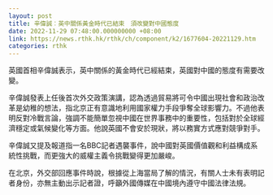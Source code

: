 ```yaml
---
layout: post
title: 辛偉誠︰英中關係黃金時代已結束　須改變對中國態度
date: 2022-11-29 07:48:00.000000000 +08:00
link: https://news.rthk.hk/rthk/ch/component/k2/1677604-20221129.htm
categories: rthk
---
```


英國首相辛偉誠表示，英中關係的黃金時代已經結束，英國對中國的態度有需要改變。

辛偉誠發表上任後首次外交政策演講，認為透過貿易將可令中國出現社會和政治改革是幼稚的想法，指北京正有意識地利用國家權力手段爭奪全球影響力。不過他表明反對冷戰言論，強調不能簡單忽視中國在世界事務中的重要性，包括對於全球經濟穩定或氣候變化等方面。他說英國不會安於現狀，將以務實方式應對競爭對手。

辛偉誠又提及報道指一名BBC記者遇襲事件，說中國對英國價值觀和利益構成系統性挑戰，而更強大的威權主義令挑戰變得更加嚴峻。

在北京，外交部回應事件時說，根據從上海當局了解的情況，有關人士未有表明記者身份，亦無主動出示記者證，呼籲外國傳媒在中國境內遵守中國法律法規。
